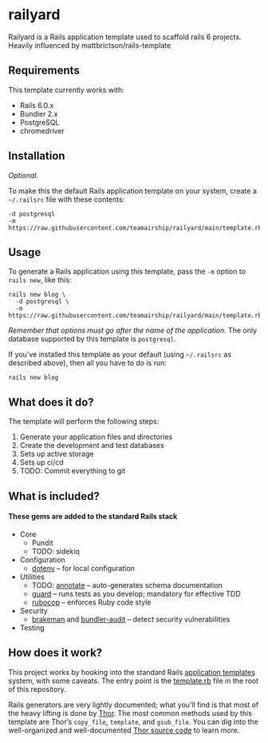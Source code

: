 # railyard

Railyard is a Rails application template used to scaffold rails 6 projects.  Heavily influenced by mattbrictson/rails-template

## Requirements

This template currently works with:

* Rails 6.0.x
* Bundler 2.x
* PostgreSQL
* chromedriver

## Installation

*Optional.*

To make this the default Rails application template on your system, create a `~/.railsrc` file with these contents:

```
-d postgresql
-m https://raw.githubusercontent.com/teamairship/railyard/main/template.rb
```

## Usage

To generate a Rails application using this template, pass the `-m` option to `rails new`, like this:

```
rails new blog \
  -d postgresql \
  -m https://raw.githubusercontent.com/teamairship/railyard/main/template.rb
```

*Remember that options must go after the name of the application.* The only database supported by this template is `postgresql`.

If you’ve installed this template as your default (using `~/.railsrc` as described above), then all you have to do is run:

```
rails new blog
```

## What does it do?

The template will perform the following steps:

1. Generate your application files and directories
2. Create the development and test databases
3. Sets up active storage
4. Sets up ci/cd
5. TODO: Commit everything to git

## What is included?

#### These gems are added to the standard Rails stack

* Core
    * Pundit
    * TODO: sidekiq
* Configuration
    * [dotenv][] – for local configuration
* Utilities
    * TODO: [annotate][] – auto-generates schema documentation
    * [guard][] – runs tests as you develop; mandatory for effective TDD
    * [rubocop][] – enforces Ruby code style
* Security
    * [brakeman][] and [bundler-audit][] – detect security vulnerabilities
* Testing

## How does it work?

This project works by hooking into the standard Rails [application templates][] system, with some caveats. The entry point is the [template.rb][] file in the root of this repository.

Rails generators are very lightly documented; what you’ll find is that most of the heavy lifting is done by [Thor][]. The most common methods used by this template are Thor’s `copy_file`, `template`, and `gsub_file`. You can dig into the well-organized and well-documented [Thor source code][thor] to learn more.

[sidekiq]:http://sidekiq.org
[dotenv]:https://github.com/bkeepers/dotenv
[annotate]:https://github.com/ctran/annotate_models
[guard]:https://github.com/guard/guard
[rubocop]:https://github.com/bbatsov/rubocop
[brakeman]:https://github.com/presidentbeef/brakeman
[bundler-audit]:https://github.com/rubysec/bundler-audit
[application templates]:http://guides.rubyonrails.org/generators.html#application-templates
[template.rb]: template.rb
[thor]: https://github.com/erikhuda/thor
